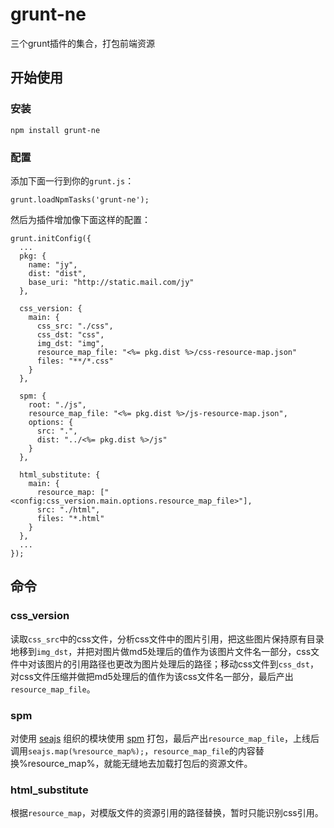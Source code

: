 # grunt-ne

三个grunt插件的集合，打包前端资源

## 开始使用

### 安装

    npm install grunt-ne

### 配置

添加下面一行到你的`grunt.js`：

    grunt.loadNpmTasks('grunt-ne');

然后为插件增加像下面这样的配置：

    grunt.initConfig({
      ...
      pkg: {
        name: "jy",
        dist: "dist",
        base_uri: "http://static.mail.com/jy"
      },

      css_version: {
        main: {
          css_src: "./css",
          css_dst: "css",
          img_dst: "img",
          resource_map_file: "<%= pkg.dist %>/css-resource-map.json"
          files: "**/*.css"
        }
      },

      spm: {
        root: "./js",
        resource_map_file: "<%= pkg.dist %>/js-resource-map.json",
        options: {
          src: ".",
          dist: "../<%= pkg.dist %>/js"
        }
      },

      html_substitute: {
        main: {
          resource_map: ["<config:css_version.main.options.resource_map_file>"],
          src: "./html",
          files: "*.html"
        }
      },
      ...
    });

## 命令

### css_version

读取`css_src`中的css文件，分析css文件中的图片引用，把这些图片保持原有目录地移到`img_dst`，并把对图片做md5处理后的值作为该图片文件名一部分，css文件中对该图片的引用路径也更改为图片处理后的路径；移动css文件到`css_dst`，对css文件压缩并做把md5处理后的值作为该css文件名一部分，最后产出`resource_map_file`。

### spm

对使用 [seajs](http://seajs.org) 组织的模块使用 [spm](https://github.com/seajs/spm) 打包，最后产出`resource_map_file`，上线后调用`seajs.map(%resource_map%);`，`resource_map_file`的内容替换%resource_map%，就能无缝地去加载打包后的资源文件。

### html_substitute

根据`resource_map`，对模版文件的资源引用的路径替换，暂时只能识别css引用。